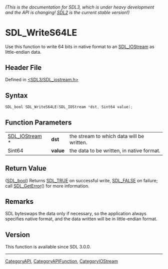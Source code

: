 ###### (This is the documentation for SDL3, which is under heavy development and the API is changing! [SDL2](https://wiki.libsdl.org/SDL2/) is the current stable version!)
# SDL_WriteS64LE

Use this function to write 64 bits in native format to an [SDL_IOStream](SDL_IOStream) as little-endian data.

## Header File

Defined in [<SDL3/SDL_iostream.h>](https://github.com/libsdl-org/SDL/blob/main/include/SDL3/SDL_iostream.h)

## Syntax

```c
SDL_bool SDL_WriteS64LE(SDL_IOStream *dst, Sint64 value);
```

## Function Parameters

|                                |           |                                           |
| ------------------------------ | --------- | ----------------------------------------- |
| [SDL_IOStream](SDL_IOStream) * | **dst**   | the stream to which data will be written. |
| Sint64                         | **value** | the data to be written, in native format. |

## Return Value

([SDL_bool](SDL_bool)) Returns [SDL_TRUE](SDL_TRUE) on successful write,
[SDL_FALSE](SDL_FALSE) on failure; call [SDL_GetError](SDL_GetError)() for
more information.

## Remarks

SDL byteswaps the data only if necessary, so the application always
specifies native format, and the data written will be in little-endian
format.

## Version

This function is available since SDL 3.0.0.

----
[CategoryAPI](CategoryAPI), [CategoryAPIFunction](CategoryAPIFunction), [CategoryIOStream](CategoryIOStream)


